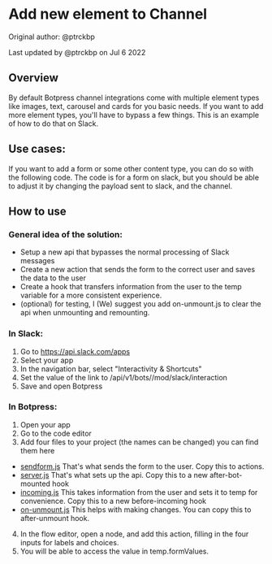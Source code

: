 # Add new element to Channel

Original author: @ptrckbp

Last updated by @ptrckbp on Jul 6 2022

## Overview
By default Botpress channel integrations come with multiple element types like images, text, carousel and cards for you basic needs. If you want to add more element types, you'll have to bypass a few things. This is an example of how to do that on Slack.  

## Use cases:
If you want to add a form or some other content type, you can do so with the following code. The code is for a form on slack, but you should be able to adjust it by changing the payload sent to slack, and the channel. 

## How to use

### General idea of the solution: 
- Setup a new api that bypasses the normal processing of Slack messages
- Create a new action that sends the form to the correct user and saves the data to the user
- Create a hook that transfers information from the user to the temp variable for a more consistent experience. 
- (optional) for testing, I (We) suggest you add on-unmount.js to clear the api when unmounting and remounting.

### In Slack:
1. Go to https://api.slack.com/apps
2. Select your app
3. In the navigation bar, select "Interactivity & Shortcuts"
4. Set the value of the link to <your domain>/api/v1/bots/<your bot id>/mod/slack/interaction
5. Save and open Botpress

### In Botpress:
1. Open your app
2. Go to the code editor
3. Add four files to your project (the names can be changed) you can find them here 
- [sendform.js](sendform.js) That's what sends the form to the user. Copy this to actions.
- [server.js](server.js) That's what sets up the api. Copy this to a new after-bot-mounted hook
- [incoming.js](incoming.js) This takes information from the user and sets it to temp for convenience. Copy this to a new before-incoming hook
- [on-unmount.js](on-unmount.js) This helps with making changes. You can copy this to after-unmount hook.
4. In the flow editor, open a node, and add this action, filling in the four inputs for labels and choices.
5. You will be able to access the value in temp.formValues. 


